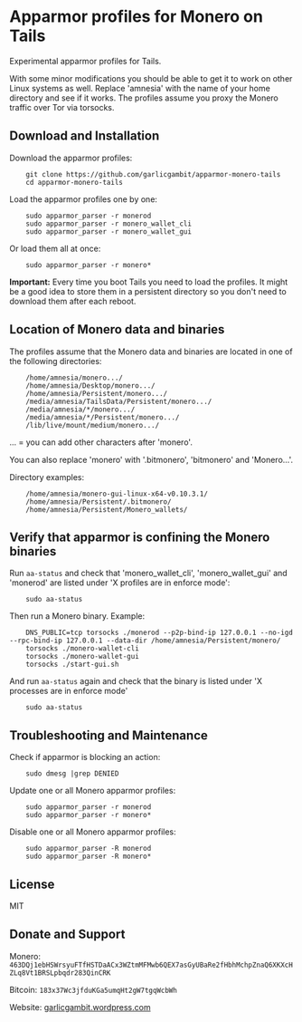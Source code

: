 # Apparmor profiles for Monero on Tails

Experimental apparmor profiles for Tails.

With some minor modifications you should be able to get it to work on other Linux systems as well. Replace 'amnesia' with the name of your home directory and see if it works. The profiles assume you proxy the Monero traffic over Tor via torsocks.

## Download and Installation

Download the apparmor profiles:

        git clone https://github.com/garlicgambit/apparmor-monero-tails
        cd apparmor-monero-tails

Load the apparmor profiles one by one:

        sudo apparmor_parser -r monerod
        sudo apparmor_parser -r monero_wallet_cli
        sudo apparmor_parser -r monero_wallet_gui

Or load them all at once:

        sudo apparmor_parser -r monero*

**Important:** Every time you boot Tails you need to load the profiles. It might be a good idea to store them in a persistent directory so you don't need to download them after each reboot.

## Location of Monero data and binaries

The profiles assume that the Monero data and binaries are located in one of the following directories:

        /home/amnesia/monero.../
        /home/amnesia/Desktop/monero.../
        /home/amnesia/Persistent/monero.../
        /media/amnesia/TailsData/Persistent/monero.../
        /media/amnesia/*/monero.../
        /media/amnesia/*/Persistent/monero.../
        /lib/live/mount/medium/monero.../

... = you can add other characters after 'monero'.

You can also replace 'monero' with '.bitmonero', 'bitmonero' and 'Monero...'.

Directory examples:

        /home/amnesia/monero-gui-linux-x64-v0.10.3.1/
        /home/amnesia/Persistent/.bitmonero/
        /home/amnesia/Persistent/Monero_wallets/

## Verify that apparmor is confining the Monero binaries

Run `aa-status` and check that 'monero\_wallet\_cli', 'monero\_wallet\_gui' and 'monerod' are listed under 'X profiles are in enforce mode':

        sudo aa-status

Then run a Monero binary. Example:

        DNS_PUBLIC=tcp torsocks ./monerod --p2p-bind-ip 127.0.0.1 --no-igd --rpc-bind-ip 127.0.0.1 --data-dir /home/amnesia/Persistent/monero/
        torsocks ./monero-wallet-cli
        torsocks ./monero-wallet-gui
        torsocks ./start-gui.sh

And run `aa-status` again and check that the binary is listed under 'X processes are in enforce mode'

        sudo aa-status

## Troubleshooting and Maintenance

Check if apparmor is blocking an action:

        sudo dmesg |grep DENIED

Update one or all Monero apparmor profiles:

        sudo apparmor_parser -r monerod
        sudo apparmor_parser -r monero*

Disable one or all Monero apparmor profiles:

        sudo apparmor_parser -R monerod
        sudo apparmor_parser -R monero*

## License

MIT

## Donate and Support

Monero: `463DQj1ebHSWrsyuFTfHSTDaACx3WZtmMFMwb6QEX7asGyUBaRe2fHbhMchpZnaQ6XKXcHZLq8Vt1BRSLpbqdr283QinCRK`

Bitcoin: `183x37Wc3jfduKGa5umqHt2gW7tgqWcbWh`

Website: [garlicgambit.wordpress.com](https://garlicgambit.wordpress.com)
